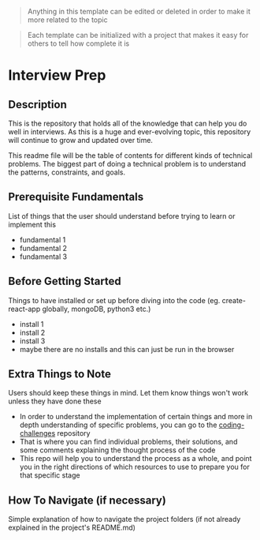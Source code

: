 > Anything in this template can be edited or deleted in order to make it more related to the topic

> Each template can be initialized with a project that makes it easy for others to tell how complete it is

# Interview Prep

## Description
This is the repository that holds all of the knowledge that can help you do well in interviews. As this is a huge and ever-evolving topic, this repository will continue to grow and updated over time. 

This readme file will be the table of contents for different kinds of technical problems. The biggest part of doing a technical problem is to understand the patterns, constraints, and goals.

## Prerequisite Fundamentals
List of things that the user should understand before trying to learn or implement this
* fundamental 1
* fundamental 2
* fundamental 3

## Before Getting Started
Things to have installed or set up before diving into the code 
(eg. create-react-app globally, mongoDB, python3 etc.)
* install 1
* install 2
* install 3
* maybe there are no installs and this can just be run in the browser

## Extra Things to Note
Users should keep these things in mind. Let them know things won't work unless they have done these
* In order to understand the implementation of certain things and more in depth understanding of specific problems, you can go to the [coding-challenges](https://github.com/code-finesse/coding-challenges) repository
* That is where you can find individual problems, their solutions, and some comments explaining the thought process of the code
* This repo will help you to understand the process as a whole, and point you in the right directions of which resources to use to prepare you for that specific stage

## How To Navigate (if necessary)
Simple explanation of how to navigate the project folders (if not already explained in the project's README.md)
